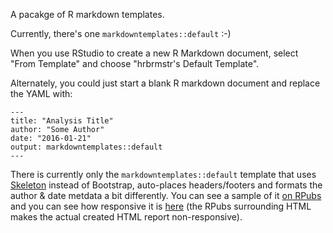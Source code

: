 A pacakge of R markdown templates.

Currently, there's one `markdowntemplates::default` :-)

When you use RStudio to create a new R Markdown document, select "From Template" and
choose "hrbrmstr's Default Template". 

Alternately, you could just start a blank R markdown document and replace the YAML with:

    ---
    title: "Analysis Title"
    author: "Some Author"
    date: "2016-01-21"
    output: markdowntemplates::default
    ---
    
There is currently only the `markdowntemplates::default` template that uses [Skeleton](http://getskeleton.com) instead of Bootstrap, auto-places headers/footers and formats the author & date metdata a bit differently. You can see a sample of it [on RPubs](http://rpubs.com/hrbrmstr/dissolvingpolygons) and you can see how responsive it is [here](http://rud.is/projects/dissolving_polygons.html) (the RPubs surrounding HTML makes the actual created HTML report non-responsive).
